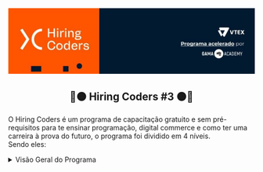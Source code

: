<img src="Source/Hiring%20Coders%20Cover.jpg" />

<div align="center">
  <h2>🔵🟠 Hiring Coders #3 🟠🔵</h2>
</div>

<p>
  O Hiring Coders é um programa de capacitação gratuito e sem pré-requisitos para te ensinar programação, digital commerce e como ter uma carreira à prova do futuro, o programa foi dividido em 4 níveis.<br />
  Sendo eles:
</p>

<details>
<summary>Visão Geral do Programa</summary>

  <ul>
    <details>
    <summary>Hiring Coders #3 - Fase 01</summary>

- **Número de Playlists:** 23
- **Carga Horária:** 10hrs
- **Número de Challenges:** 2
- **Seções**
    - Aquecimento
      - Playlists
        - HTML
          - **Carga Horária:** 1h
          - **Professor(a):** Isidro Massetto
          - **Descrição:** Aprenda a base para desenvolver qualquer site, marcando elementos e definindo quais informações deseja exibir na sua página.
          - **Dificuldade:** Básico
          - **Quantidade de Aulas:** 5
          - **Aulas**
            - **Aula 01** - Tags
              - **Duração:** 11:33
            - **Aula 02** - Ferramentas e Estrutura
              - **Duração:** 08:18
            - **Aula 03** - Lista e Tabelas
              - **Duração:** 13:57
            - **Aula 04** - Divisões I
              - **Duração:** 14:07
            - **Aula 04** - Divisões II
              - **Duração:** 14:21
        - CSS
          - **Carga Horária:** 3hrs
          - **Professor(a):** Kai Pimenta
          - **Descrição:** Estilize suas páginas em HTML com CSS, alterando as fontes, cores, layout e posicionamento dos elementos, deixando-as mais atrativas.
          - **Dificuldade:** Básico
          - **Quantidade de Aulas:** 21
          - **Aulas**
            - **Aula 01** - Introdução
              - **Duração:** 03:50
            - **Aula 02** - O que é CSS e Importância
              - **Duração:** 09:14
            - **Aula 03** - Responsividade
              - **Duração:** 04:04
            - **Aula 04** - Mobile First
              - **Duração:** 04:32
            - **Aula 05** - Tipos de Estilo
              - **Duração:** 07:22
            - **Aula 06** - Classes, Tags e IDEs
              - **Duração:** 07:21
            - **Aula 07** - Propriedades
              - **Duração:** 13:56
            - **Aula 08** - Seletores
              - **Duração:** 21:57
            - **Aula 09** - Apresentação do Projeto
              - **Duração:** 02:42
            - **Aula 10** - Montando Nosso HTML
              - **Duração:** 14:53
            - **Aula 11** - Predefinições Iniciais
              - **Duração:** 14:53
            - **Aula 12** - Cores e Backgrounds
              - **Duração:** 16:10
            - **Aula 13** - Fontes
              - **Duração:** 08:09
            - **Aula 14** - Definir Width
              - **Duração:** 07:37
            - **Aula 15** - FlexBox
              - **Duração:** 23:30
            - **Aula 16** - Grid
              - **Duração:** 18:01
            - **Aula 17** - Bordas
              - **Duração:** 11:09
            - **Aula 18** - Hover
              - **Duração:** 14:56
            - **Aula 19** - Animações
              - **Duração:** 16:41
            - **Aula 20** - Ajustes e Responsividade
              - **Duração:** 15:10
            - **Aula 21** - Considerações Finais
              - **Duração:** 01:59
        - Estrutura de Dados
          - **Carga Horária:** 1h
          - **Professor(a):** Isidro Massetto
          - **Descrição:** Domine os conceitos da estrutura de dados, buscando, indexando e retornando informações desejadas, criando assim algoritmos para resolução de tarefas programadas.
          - **Dificuldade:** Médio
          - **Quantidade de Aulas:** 8
          - **Aulas**
            - **Aula 01** - Introdução
              - **Duração:** 03:49
            - **Aula 02** - Pilhas I
              - **Duração:** 09:54
            - **Aula 03** - Pilhas II
              - **Duração:** 13:29
            - **Aula 04** - Filas e Listas
              - **Duração:** 06:57
            - **Aula 05** - Busca I
              - **Duração:** 04:43
            - **Aula 06** - Busca II
              - **Duração:** 13:39
            - **Aula 07** - Algoritmos de Ordenação I
              - **Duração:** 09:47
            - **Aula 08** - Algoritmos de Ordenação II
              - **Duração:** 08:21
        - Metodologias Ágeis
          - **Carga Horária:** 1h
          - **Professor(a):** Alexandre Uehara
          - **Descrição:** As metodologias ágeis permitem que as empresas atinjam seus objetivos mais rapidamente, além de garantir mais assertividade e eficiência para a execução de projetos. Aprenda metodologias ágeis e promova um aprimoramento nas etapas e processos da sua equipe.
          - **Dificuldade:** Médio
          - **Quantidade de Aulas:** 12
          - **Aulas**
            - **Aula 01** - Metodologias Ágeis
              - **Duração:** 12:52
            - **Aula 02** - Modelos Tradicionais X Times Ágeis
              - **Duração:** 13:56
            - **Aula 03** - Manifesto Ágil
              - **Duração:** 16:05
            - **Aula 04** - O que é o Scrum
              - **Duração:** 06:39
            - **Aula 05** - Papéis do Scrum
              - **Duração:** 16:04
            - **Aula 06** - Vantagens do Scrum
              - **Duração:** 06:51
            - **Aula 07** - Scrum: Rituais e Cerimônias
              - **Duração:** 13:55
            - **Aula 08** - Scrum: Artefatos
              - **Duração:** 12:48
            - **Aula 08** - Scrum na Prática I
              - **Duração:** 13:58
            - **Aula 08** - Scrum na Prática II
              - **Duração:** 13:05
            - **Aula 08** - Scrum Refinamento de Backlog
              - **Duração:** 13:37
        - Testes
          - **Carga Horária:** 2hrs
          - **Professor(a):** Danilo Aparecido
          - **Descrição:** Adote a prática de testes na sua rotina de programação e desenvolva softwares que nao vão deixar seu usuário na mão.
          - **Dificuldade:** Avançado
          - **Quantidade de Aulas:** 9
          - **Aulas**
            - **Aula 01** - O que é testar? Por que testar? Como Testar?
              - **Duração:** 08:22
            - **Aula 02** - Test Driven Development (TDD)
              - **Duração:** 11:51
            - **Aula 03** - Behavior Driven Development (BDD)
              - **Duração:** 20:18
            - **Aula 04** - Jasmine I
              - **Duração:** 26:21
            - **Aula 05** - Jasmine II
              - **Duração:** 14:14
            - **Aula 06** - Cucumber I
              - **Duração:** 10:28
            - **Aula 07** - Cucumber II
              - **Duração:** 22:37
            - **Aula 08** - Jest
              - **Duração:** 09:34
            - **Aula 09** - Cypress
              - **Duração:** 16:50
        - Boas Práticas
          - **Carga Horária:** 55min
          - **Professor(a):** Daniel Obara
          - **Descrição:** Seja um programador de excelência aplicando conceitos e técnicas de Orientação a Objeto, implementando design patterns e deixando seu código mais legível e com uma maior manutenibilidade.
          - **Dificuldade:** Avançado
          - **Quantidade de Aulas:** 8
          - **Aulas**
            - **Aula 01** - Introdução
              - **Duração:** 03:47
            - **Aula 02** - BEM (Block Element Modifier)
              - **Duração:** 10:51
            - **Aula 03** - Design System
              - **Duração:** 07:18
            - **Aula 04** - Storybook
              - **Duração:** 04:09
            - **Aula 05** - Micro FrontEnds
              - **Duração:** 04:58
            - **Aula 06** - MVC (Model, View e Controller)
              - **Duração:** 04:22
            - **Aula 07** - MVVM (Model, View e ViewModel)
              - **Duração:** 04:51
            - **Aula 08** - Design Patterns: Singleton, Strategy e Adaptar
              - **Duração:** 15:21
        - Soft Skill
          - **Carga Horária:** 2hrs
          - **Professor(a):** Amanda Nideck
          - **Descrição:** -
          - **Dificuldade:** Básico
          - **Quantidade de Aulas:** 7
          - **Aulas**
            - **Aula 01** - Coachability
              - **Duração:** 17:58
            - **Aula 02** - Inteligência Emocional - Parte 01
              - **Duração:** 18:46
            - **Aula 03** - Inteligência Emocional - Parte 02
              - **Duração:** 17:58
            - **Aula 04** - Resiliência (Disciplina, Execução e Antifragilidade)
              - **Duração:** 18:46
            - **Aula 05** - Foco em Resultados
              - **Duração:** 19:27
            - **Aula 06** - Gestão do Tempo e Produtividade
              - **Duração:** 24:16
            - **Aula 07** - Criatividade
              - **Duração:** 11:25
    - Semana 01
      - Playlists
        - Introdução ao Mundo do Desenvolvimento
          - **Carga Horária:** 1h
          - **Professor(a):** Isidro Massetto
          - **Descrição:** Compreenda conceitos básicos do mundo do desenvolvimento, para iniciar seus estudos em programação, e para entender os caminhos que você pode seguir.
          - **Dificuldade:** Básico
          - **Quantidade de Aulas:** 5
          - **Aulas**
            - **Aula 01** - O que é Programação
              - **Duração:** 05:41
            - **Aula 02** - Dados do Mercado
              - **Duração:** 06:42
            - **Aula 03** - Como é a Carreira de Desenvolvimento
              - **Duração:** 09:45
            - **Aula 04** - Linguagens, Frameworks e Bibliotecas
              - **Duração:** 07:03
            - **Aula 05** - Editores de Texto
              - **Duração:** 05:50
        - Lógica de Programação
          - **Carga Horária:** 1h
          - **Professor(a):** Isidro Massetto
          - **Descrição:** Aprenda a base de todo o conhecimento em programação e domine a lógica de comunicação das máquinas.
          - **Dificuldade:** Básico
          - **Quantidade de Aulas:** 4
          - **Aulas**
            - **Aula 01** - Algoritmos
              - **Duração:** 11:07
            - **Aula 02** - Variáveis e Operações
              - **Duração:** 23:23
            - **Aula 03** - Decisões
              - **Duração:** 24:13
            - **Aula 04** - Repetições
              - **Duração:** 19:56
        - Git
          - **Carga Horária:** 52min
          - **Professor(a):** Hendy Almeida
          - **Descrição:** O GIT é o sistema de controle de versionamento distribuído mais utilizado por desenvolvedores, seja em equipe ou sozinho, essa ferramenta é essencial para manter nossos projetos bem organizados. Saiba como utilizar e usufruir o melhor do sistema GIT, controlando todo seu fluxo de desenvolvimento.
          - **Dificuldade:** Básico
          - **Quantidade de Aulas:** 5
          - **Aulas**
            - **Aula 01** - Apresentação e Introdução ao Tema
              - **Duração:** 05:01
            - **Aula 02** - Instalação e Comandos Básicos
              - **Duração:** 14:27
            - **Aula 03** - GitHub e Repositório Remoto
              - **Duração:** 14:19
            - **Aula 04** - Branch e Merge
              - **Duração:** 08:13
            - **Aula 05** - Fork, Pull Request e GitHub Pages
              - **Duração:** 10:56
    - Semana 02
      - Playlist
        - Javascript Básico
          - **Carga Horária:** 1h
          - **Professor(a):** JC Bombardelli
          - **Descrição:** Saiba como adicionar interatividade e dinamismo ao seu site com JavaScript.
          - **Dificuldade:** Básico
          - **Quantidade de Aulas:** 8
          - **Aulas**
            - **Aula 01** - Introdução ao Javascript
              - **Duração:** 06:26
            - **Aula 02** - Números e Operadores
              - **Duração:** 05:10
            - **Aula 03** - Boas Práticas em Javascript
              - **Duração:** 05:01
            - **Aula 04** - Condicionais
              - **Duração:** 09:21
            - **Aula 05** - Estrutura de Repetição: For
              - **Duração:** 10:04
            - **Aula 06** - Estrutura de Repetição: While
              - **Duração:** 07:45
            - **Aula 07** - Funções
              - **Duração:** 07:59
            - **Aula 08** - Classes
              - **Duração:** 03:49
        - Javascript Básico - Prática
          - **Carga Horária:** 42min
          - **Professor(a):** JC Bombardelli
          - **Descrição:** Teste e aprimore seus conhecimentos em Javascript com um desafio prático. Veja as resoluções e dicas de aplicação.
          - **Dificuldade:** Básico
          - **Quantidade de Aulas:** 5
          - **Aulas**
            - **Aula 01** - Desafio: Validador de CPF I
              - **Duração:** 09:03
            - **Aula 02** - Desafio: Validador de CPF II
              - **Duração:** 12:27
            - **Aula 03** - Desafio: Validador de CPF III
              - **Duração:** 08:07
            - **Aula 04** - Desafio: Validador de CPF IV
              - **Duração:** 06:43
            - **Aula 05** - Desafio: Validador de CPF V
              - **Duração:** 06:26
        - Introdução ao Typescript
          - **Carga Horária:** 2hrs
          - **Professor(a):** Gabriel Ramos
          - **Descrição:** -
          - **Dificuldade:** Médio
          - **Quantidade de Aulas:** 6
          - **Aulas**
            - **Aula 01** - Introdução
              - **Duração:** 32:05
            - **Aula 02** - Tipos Básicos (Parte 01)
              - **Duração:** 18:39
            - **Aula 03** - Tipos Básicos (Parte 02)
              - **Duração:** 20:14
            - **Aula 04** - Múltiplos Tipos com Union Types
              - **Duração:** 20:56
            - **Aula 05** - Orientação de Objetos (Parte 01)
              - **Duração:** 12:33
            - **Aula 05** - Orientação de Objetos (Parte 02)
              - **Duração:** 24:06
    - Semana 03
      - Playlists
        - ReactJS Básico
          - **Carga Horária:** 1h
          - **Professor(a):** Guilherme Ramos
          - **Descrição:** Aprenda a programar com React, a biblioteca mais usada atualmente pelas empresas.
          - **Dificuldade:** Médio
          - **Quantidade de Aulas:** 7
          - **Aulas**
            - **Aula 01** - Boas Vindas
              - **Duração:** 03:29
            - **Aula 02** - Por que ReactJS
              - **Duração:** 07:14
            - **Aula 03** - Preparando o Ambiente
              - **Duração:** 11:58
            - **Aula 04** - Fundamentos do ReactJS
              - **Duração:** 17:56
            - **Aula 05** - Consumindo Dados de uma API
              - **Duração:** 15:00
            - **Aula 06** - Instalando e Configurando o react-router-dom
              - **Duração:** 07:28
            - **Aula 07** - Importando as Rotas no Componente App
              - **Duração:** 04:03
        - ReactJS Intermediário
          - **Carga Horária:** 56min
          - **Professor(a):** Guilherme Ramos
          - **Descrição:** Domine as funcionalidades avançadas do React.
          - **Dificuldade:** Médio
          - **Quantidade de Aulas:** 7
          - **Aulas**
            - **Aula 01** - Organização, Boas Práticas e Componentes de Estilo
              - **Duração:** 14:35
            - **Aula 02** - Salvando Dados no Storage
              - **Duração:** 04:31
            - **Aula 03** - Renderizando Repositórios e Programação Declarativa
              - **Duração:** 09:14
            - **Aula 04** - Link react-router-dom
              - **Duração:** 05:57
            - **Aula 05** - Tratamento de Erros e useHistory
              - **Duração:** 03:30
            - **Aula 06** - Conditional Rendering
              - **Duração:** 07:10
            - **Aula 07** - Daqui pra Frente e Encerramento
              - **Duração:** 13:12
        - GraphQL
          - **Carga Horária:** 4hrs
          - **Professor(a):** Victor Farias
          - **Descrição:** Conheça a linguagem de query GraphQL, e aprenda a definir dados para API ou servidor.
          - **Dificuldade:** Médio
          - **Quantidade de Aulas:** 25
          - **Aulas**
            - **Aula 01** - Apresentação e Introdução
              - **Duração:** 03:17
            - **Aula 02** - Modelo Cliente e Servidor
              - **Duração:** 06:31
            - **Aula 03** - Padrão de Requisição e Resposta
              - **Duração:** 11:09
            - **Aula 04** - Iniciando Projeto de Exemplo
              - **Duração:** 06:04
            - **Aula 05** - Criando o Servidor
              - **Duração:** 10:25
            - **Aula 06** - Renderização, Parâmetros e Redirecionamentos
              - **Duração:** 16:43
            - **Aula 07** - Monorepo
              - **Duração:** 05:33
            - **Aula 08** - Pacote com ReactJS
              - **Duração:** 06:14
            - **Aula 09** - Rotas com react-router-dom
              - **Duração:** 07:42
            - **Aula 10** - Mudando Server para Express
              - **Duração:** 08:03
            - **Aula 11** - Requisição Assíncrona
              - **Duração:** 10:33
            - **Aula 12** - Resolvendo CORS
              - **Duração:** 05:27
            - **Aula 13** - APIs RESTful
              - **Duração:** 10:18
            - **Aula 14** - Apollo Server
              - **Duração:** 18:47
            - **Aula 15** - TypeDefs e Resolvers
              - **Duração:** 12:21
            - **Aula 16** - Introdução a GraphQL Query
              - **Duração:** 02:35
            - **Aula 17** - Criando GraphQL Queries
              - **Duração:** 17:10
            - **Aula 18** - Paginação, Ordenação e Filtros
              - **Duração:** 29:17
            - **Aula 19** - GraphQL Mutation
              - **Duração:** 12:13
            - **Aula 20** - Mutation para Alterar e Excluir Clientes
              - **Duração:** 16:43
            - **Aula 21** - Configurando o Apollo Link
              - **Duração:** 12:46
            - **Aula 22** - Criando o Apollo Link, o Logger
              - **Duração:** 05:09
            - **Aula 23** - Apollo Client, e Apollo DevTools
              - **Duração:** 11:23
            - **Aula 24** - Hooks useQuery e Paginação
              - **Duração:** 22:09
            - **Aula 25** - Hook useMutation
              - **Duração:** 17:00
    - Semana 04
      - Playlists
        - Introdução ao NodeJS
          - **Carga Horária:** 5hrs
          - **Professor(a):** Erik Borges
          - **Descrição:** -
          - **Dificuldade:** Básico
          - **Quantidade de Aulas:** 18
          - **Aulas**
            - **Aula 01** - Introdução Fundamentos de NodeJS
              - **Duração:** 14:12
            - **Aula 02** - Definição de Back-End e Front-End
              - **Duração:** 14:43
            - **Aula 03** - Definição de NodeJS
              - **Duração:** 17:46
            - **Aula 04** - Benchmark NodeJS
              - **Duração:** 09:25
            - **Aula 05** - Instalação do NodeJS
              - **Duração:** 12:17
            - **Aula 06** - Prática "Hello World" em NodeJS
              - **Duração:** 21:04
            - **Aula 07** - Documentação de Apoio Sobre NodeJS
              - **Duração:** 07:40
            - **Aula 08** - O Problema de Gerenciamento de Pacotes
              - **Duração:** 09:56
            - **Aula 09** - Como Funciona o NPM
              - **Duração:** 08:09
            - **Aula 10** - Prática de NPM
              - **Duração:** 16:15
            - **Aula 11** - Documentação de Apoio Sobre NPM
              - **Duração:** 03:18
            - **Aula 12** - Definição de Javascript
              - **Duração:** 08:38
            - **Aula 13** - Pratica de Desenvolvimento em Javascript
              - **Duração:** 20:26
            - **Aula 14** - Documentações de Apoio Sobre Javascript
              - **Duração:** 04:10
            - **Aula 15** - Definição de Typescript
              - **Duração:** 11:07
            - **Aula 16** - Pratica de Desenvolvimento em Typescript
              - **Duração:** 14:44
            - **Aula 17** - Documentação de Apoio Sobre Typescript
              - **Duração:** 04:00
            - **Aula 18** - Finalização
              - **Duração:** 01:07
    - Semana 05
      - Playlists
        - NodeJS - HTTP GET e HTTP POST
          - **Carga Horária:** 8hrs
          - **Professor(a):** Douglas Morais
          - **Descrição:** -
          - **Dificuldade:** Básico
          - **Quantidade de Aulas:** 23
          - **Aulas**
            - **Aula 01** - Introdução, Entendendo os Conceitos de REST e SOAP
              - **Duração:** 16:51
            - **Aula 02** - Configurando o Nodemon
              - **Duração:** 07:25
            - **Aula 03** - Configurando o Docker
              - **Duração:** 08:31
            - **Aula 04** - Configurando ElephantSQL e PostBird
              - **Duração:** 06:30
            - **Aula 05** - ORM
              - **Duração:** 16:18
            - **Aula 06** - Migration Usuários
              - **Duração:** 18:02
            - **Aula 07** - Model Usuários
              - **Duração:** 17:35
            - **Aula 08** - Controller Usuários
              - **Duração:** 17:35
            - **Aula 09** - Hash de Senhas Usuários
              - **Duração:** 15:41
            - **Aula 10** - Autenticação JWT
              - **Duração:** 25:45
            - **Aula 11** - Token JWT via Header
              - **Duração:** 42:18
            - **Aula 12** - Atualizando Usuários
              - **Duração:** 19:54
            - **Aula 13** - Validação de Dados
              - **Duração:** 39:32
            - **Aula 14** - Adicionando Foto do usuário
              - **Duração:** 25:12
            - **Aula 15** - Vinculando Fotos ao Usuário
              - **Duração:** 32:12
            - **Aula 16** - Listagem de Prestadores de Serviços
              - **Duração:** 23:33
            - **Aula 17** - Models de Agendamento
              - **Duração:** 15:03
            - **Aula 18** - Criando Agendamentos
              - **Duração:** 21:22
            - **Aula 19** - Validações e Listagem de Agenda do Colaborador
              - **Duração:** 38:36
            - **Aula 20** - Paginação e Listagem de Agenda do Colaborador
              - **Duração:** 38:36
            - **Aula 21** - Configurando o MongoDB e Configurando as Notificações
              - **Duração:** 45:54
            - **Aula 22** - Listando Notificações e Marcando como Lidas
              - **Duração:** 30:37
            - **Aula 22** - Final do Módulo
              - **Duração:** 01:29
    - Semana 06
      - Playlists
        - Node.JS - Criando uma REST API
          - **Carga Horária:** 5hrs
          - **Professor(a):** Erik Borges
          - **Descrição:** -
          - **Dificuldade:** Médio
          - **Quantidade de Aulas:** 25
          - **Aulas**
            - **Aula 01** - Introdução a REST API
              - **Duração:** 05:44
            - **Aula 02** - O que é REST API
              - **Duração:** 15:28
            - **Aula 03** - Recursos: Coleção, Elemento e Sub-elemento
              - **Duração:** 19:51
            - **Aula 04** - Endpoints
              - **Duração:** 06:10
            - **Aula 05** - Métodos REST
              - **Duração:** 16:51
            - **Aula 06** - Versionamento de API
              - **Duração:** 06:57
            - **Aula 07** - Status Codes
              - **Duração:** 08:36
            - **Aula 08** - Documentação de Referência REST API
              - **Duração:** 04:17
            - **Aula 09** - O que é DX?
              - **Duração:** 18:30
            - **Aula 10** - O que é uma Documentação de API
              - **Duração:** 05:50
            - **Aula 11** - Utilizando o Swagger - Parte 1
              - **Duração:** 27:42
            - **Aula 12** - Utilizando o Swagger - Parte 2
              - **Duração:** 19:54
            - **Aula 13** - Documentação de Referência do Swagger
              - **Duração:** 03:10
            - **Aula 14** - O que é o Express
              - **Duração:** 06:57
            - **Aula 15** - Conhecendo o Postman
              - **Duração:** 23:26
            - **Aula 16** - Prática de Express - Parte 01
              - **Duração:** 24:54
            - **Aula 17** - Prática de Express - Parte 02
              - **Duração:** 29:54
            - **Aula 18** - Prática de Express - Parte 03
              - **Duração:** 24:38
            - **Aula 19** - Prática de Express - Parte 04
              - **Duração:** 38:36
            - **Aula 20** - Documentação de Referência do Express
              - **Duração:** 02:48
            - **Aula 21** - Segurança: Acesso não autorizado
              - **Duração:** 06:36
            - **Aula 22** - Segurança: Ataques de Integridade
              - **Duração:** 06:21
            - **Aula 23** - Segurança: Sobrecarga
              - **Duração:** 05:16
            - **Aula 24** - Segurança: Confiabilidade
              - **Duração:** 06:33
            - **Aula 25** - Segurança: Implementações Equivocadas
              - **Duração:** 06:15
        - Consumo de API Terceiras
          - **Carga Horária:** 3hrs
          - **Professor(a):** Erik Borges
          - **Descrição:** -
          - **Dificuldade:** Básico
          - **Quantidade de Aulas:** 13
          - **Aulas**
            - **Aula 01** - Introdução Consumo de API Terceiras
              - **Duração:** 04:41
            - **Aula 02** - A Importância da Integração com Terceiros
              - **Duração:** 12:16
            - **Aula 03** - Como se Prepare para Integrar
              - **Duração:** 13:19
            - **Aula 04** - O que é o Node-Fetch
              - **Duração:** 20:25
            - **Aula 05** - Prática de Integração com Node-Fetch - Parte 01
              - **Duração:** 23:11
            - **Aula 06** - Prática de Integração com Node-Fetch - Parte 02
              - **Duração:** 28:10
            - **Aula 07** - Prática de Integração com Node-Fetch - Parte 03
              - **Duração:** 20:05
            - **Aula 08** - Prática de Integração com Node-Fetch - Parte 04
              - **Duração:** 19:29
            - **Aula 09** - O que é o Axios
              - **Duração:** 10:03
            - **Aula 10** - Prática de Integração com Axios - Parte 01
              - **Duração:** 27:40
            - **Aula 11** - Prática de Integração com Axios - Parte 02
              - **Duração:** 18:04
            - **Aula 12** - Prática de Integração com Axios - Parte 03
              - **Duração:** 26:51
            - **Aula 13** - Finalização
              - **Duração:** 02:22
    - Semana 07 | **(Bônus)**
      - Playlists
        - NextJS
          - **Carga Horária:** 2hrs
          - **Professor(a):** Marianne Salomão
          - **Descrição:** -
          - **Dificuldade:** Médio
          - **Quantidade de Aulas:** 9
          - **Aulas**
            - **Aula 01** - Apresentação e Introdução
              - **Duração:** 02:38
            - **Aula 02** - Fundamentos I
              - **Duração:** 23:55
            - **Aula 03** - Fundamentos II
              - **Duração:** 16:38
            - **Aula 04** - Componentes I
              - **Duração:** 19:04
            - **Aula 05** - Componentes II
              - **Duração:** 13:15
            - **Aula 06** - SSR
              - **Duração:** 13:55
            - **Aula 07** - Rotas e Funções I
              - **Duração:** 21:28
            - **Aula 08** - Rotas e Funções II
              - **Duração:** 12:28
            - **Aula 09** - Rotas e Funções III
              - **Duração:** 12:36
          - GatsbyJS
            - **Carga Horária:** 48min
            - **Professor(a):** Marianne Salomão
            - **Descrição:** -
            - **Dificuldade:** Médio
            - **Quantidade de Aulas:** 6
            - **Aulas**
              - **Aula 01** - Fundamentos de GatsbyJS
                - **Duração:** 05:03
              - **Aula 02** - SSG
                - **Duração:** 03:01
              - **Aula 03** - Roteamento I
                - **Duração:** 09:12
              - **Aula 04** - Roteamento II
                - **Duração:** 09:07
              - **Aula 05** - Componentes e Funções I
                - **Duração:** 12:21
              - **Aula 06** - Componentes e Funções II
                - **Duração:** 10:04
    - Aulas Reforço | **(Bônus)**
      - Playlists
        - Hiring Coders I Aulas Reforços
          - **Carga Horária:** 10hrs
          - **Professor(a):** Marianne Salomão
          - **Descrição:** Nesta playlist você encontrará algumas aulas de reforço dos conteúdos apresentados na fase 01 de Hiring Coders. Aproveite que as aulas estão super atualizadas para enriquece seu conhecimentos nos assuntos abordados sendo eles: Typescript, React, Node.JS - Express I, Node.JS - Express II.
          - **Dificuldade:** Médio
          - **Quantidade de Aulas:** 47
          - **Aulas**
            - **Aula 01** - Typescript I Introdução
              - **Duração:** 8:08
            - **Aula 02** - Typescript I Instalando e Usando o TypeScript
              - **Duração:** 14:40
            - **Aula 03** - Typescript I Tipos Básicos
              - **Duração:** 17:07
            - **Aula 04** - Typescript I Tipo Never
              - **Duração:** 02:48
            - **Aula 05** - Typescript I Múltiplos tipos com Union Types
              - **Duração:** 03:28
            - **Aula 06** - Typescript I Type Alias
              - **Duração:** 06:55
            - **Aula 07** - Typescript I Valores Nulos ou Opcionais
              - **Duração:** 04:47
            - **Aula 08** - Typescript I Type Assertion
              - **Duração:** 08:35
            - **Aula 09** - Typescript I Interfaces
              - **Duração:** 04:11
            - **Aula 10** - Typescript I Classes
              - **Duração:** 10:27
            - **Aula 11** - Typescript I Configurando o Target do TypeScript
              - **Duração:** 05:36
            - **Aula 12** - Typescript I Utilizando Modificadores de Acesso
              - **Duração:** 08:10
            - **Aula 13** - Typescript I Herança
              - **Duração:** 06:12
            - **Aula 14** - React I Introdução a ReactJS
              - **Duração:** 03:06
            - **Aula 15** - React I Instalação
              - **Duração:** 16:43
            - **Aula 16** - React I JSX
              - **Duração:** 14:13
            - **Aula 17** - React I Componentes I
              - **Duração:** 22:59
            - **Aula 18** - React I Componentes II
              - **Duração:** 15:24
            - **Aula 19** - React I Componentes III
              - **Duração:** 17:14
            - **Aula 20** - React I Componentes IV
              - **Duração:** 03:46
            - **Aula 21** - React I Paginas em React: React Router
              - **Duração:** 25:55
            - **Aula 22** - React I React Hooks I
              - **Duração:** 37:01
            - **Aula 23** - React I React Hooks II
              - **Duração:** 10:03
            - **Aula 24** - React I Formulários em React
              - **Duração:** 10:51
            - **Aula 25** - React I Consumo de API
              - **Duração:** 28:40
            - **Aula 26** - React I Styled Component
              - **Duração:** 29:08
            - **Aula 27** - React I Introdução a Redux
              - **Duração:** 07:48
            - **Aula 28** - React I Instalação Redux
              - **Duração:** 10:32
            - **Aula 29** - React I Redux: Store e Actions
              - **Duração:** 30:23
            - **Aula 30** - Node.JS - Express 1 I Introdução a Express
              - **Duração:** 10:40
            - **Aula 31** - Node.JS - Express 1 I MVC
              - **Duração:** 11:02
            - **Aula 32** - Node.JS - Express 1 I Métodos HTTP
              - **Duração:** 07:17
            - **Aula 33** - Node.JS - Express 1 I Rotas (parte 1)
              - **Duração:** 16:40
            - **Aula 34** - Node.JS - Express 1 I Rotas (parte 2)
              - **Duração:** 13:47
            - **Aula 35** - Node.JS - Express 1 I Controller
              - **Duração:** 10:30
            - **Aula 36** - Node.JS - Express 1 I Nodemoon
              - **Duração:** 07:33
            - **Aula 37** - Node.JS - Express 1 I ORM - Sequelize (parte 1)
              - **Duração:** 19:41
            - **Aula 38** - Node.JS - Express 1 I ORM - Sequelize (parte 2)
              - **Duração:** 11:38
            - **Aula 39** - Node.JS - Express 1 I Relacionamentos com Sequelize
              - **Duração:** 17:11
            - **Aula 40** - Node.JS - Express 1 I Relações N pra N
              - **Duração:** 13:56
            - **Aula 41** - Node.JS - Express 2 I REST API
              - **Duração:** 17:59
            - **Aula 42** - Node.JS - Express 2 I Middlewares
              - **Duração:** 22:59
            - **Aula 43** - Node.JS - Express 2 I Autenticação com JWT (parte 1)
              - **Duração:** 11:51
            - **Aula 44** - Node.JS - Express 2 I Autenticação com JWT (parte 2)
              - **Duração:** 17:17
            - **Aula 45** - Node.JS - Express 2 I Validação de Dados (parte 1)
              - **Duração:** 11:30
            - **Aula 46** - Node.JS - Express 2 I Validação de Dados (parte 2)
              - **Duração:** 18:41
            - **Aula 47** - Node.JS - Express 2 I Documentação de API
              - **Duração:** 08:02

    </details>
  </ul>
</details>

<!--
### Summary

- <a href="/level-01">Level 1</a>
  - <a href="./level-01/heating">Heating</a>
    - <a href="./level-01/heating/module-01-html">Module 01 - HTML</a>
    - <a href="./level-01/heating/module-02-css">Module 02 - CSS</a>
    - <a href="./level-01/heating/module-03-data-structure">Module 03 - Data Structure</a>
    - <a href="./level-01/heating/module-04-agile-methodologies">Module 04 - Agile Methodologies</a>
    - <a href="./level-01/heating/module-05-tests">Module 05 - Tests</a>
    - <a href="./level-01/heating/module-06-good-practices">Module 06 - Good Practices</a>
    - <a href="./level-01/heating/module-07-soft-skills">Module 07 - Softs Skills</a>
  - <a href="./level-01/week-01">Week 01</a>
    - <a href="./level-01/week-01/module-08-introduction-to-the-development-world">Module 08 - Introduction To The Development World</a>
    - <a href="./level-01/week-01/module-09-programming-logic">Module 09 - Programming Logic</a>
    - <a href="./level-01/week-01/module-10-git">Module 10 - Git</a>
  - <a href="./level-01/week-02">Week 02</a>
    - <a href="./level-01/week-02/module-11-basic-javascript">Module 11 - Basic JavaScript</a>
    - <a href="./level-01/week-02/module-12-basic-javascript-practices">Module 12 - Basic JavaScript Practices</a>
    - <a href="./level-01/week-02/module-13-javascript-intermediate">Module 13 - JavaScript Intermediate</a>
    - <a href="./level-01/week-02/module-14-introduction-to-typescript">Module 14 - Introduction to Typescript</a>
  - <a href="./level-01/week-03">Week 03</a>
    - <a href="./level-01/week-03/module-15-basic-react">Module 15 - Basic React</a>
    - <a href="./level-01/week-03/module-16-intermediate-react">Module 16 - Intermediate React</a>
    - <a href="./level-01/week-03/module-16-intermediate-react">Module 16 - Intermediate React</a>
    - <a href="./level-01/week-03/module-17-graphql">Module 17 - GraphQL</a>
  - <a href="./level-01/week-04">Week 04</a>
    - <a href="./level-01/week-04/module-18-introduction-node-fundamentals">Module 18 - Introduction Node Fundamentals</a>
  - <a href="./level-01/week-05">Week 05</a>
    - <a href="./level-01/week-05/module-19-http-get-and-http-post">Module 19 - HTTP-GET and HTTP-POST</a>
  - <a href="./level-01/week-06">Week 06</a>
    - <a href="./level-01/week-06/module-20-creating-a-rest-api">Module 20 - Creating a RestAPI</a>
    - <a href="./level-01/week-06/module-21-third-party-api-consumption">Module 21 - Third Party API Consumption</a>
  - <a href="./level-01/week-07">Week 07</a>
    - <a href="./level-01/week-07/module-22-next-js">Module 22 - NextJS</a>
- <a href="/docs">Documents</a>
  - <a href="/docs/hc-docs.pdf">Hiring Coders #3 - Survival Manual</a> -->
